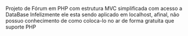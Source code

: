 Projeto de Fórum em PHP com estrutura MVC simplificada com acesso a DataBase
Infelizmente ele esta sendo aplicado em localhost, afinal, não possuo conhecimento de como coloca-lo no ar de forma gratuita que suporte PHP
